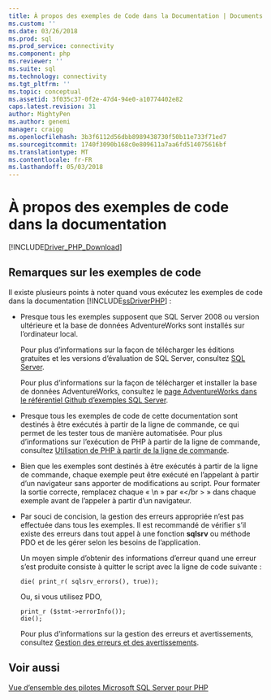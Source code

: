 ```yaml
---
title: À propos des exemples de Code dans la Documentation | Documents Microsoft
ms.custom: ''
ms.date: 03/26/2018
ms.prod: sql
ms.prod_service: connectivity
ms.component: php
ms.reviewer: ''
ms.suite: sql
ms.technology: connectivity
ms.tgt_pltfrm: ''
ms.topic: conceptual
ms.assetid: 3f035c37-0f2e-47d4-94e0-a10774402e82
caps.latest.revision: 31
author: MightyPen
ms.author: genemi
manager: craigg
ms.openlocfilehash: 3b3f6112d56dbb8989438730f50b11e733f71ed7
ms.sourcegitcommit: 1740f3090b168c0e809611a7aa6fd514075616bf
ms.translationtype: MT
ms.contentlocale: fr-FR
ms.lasthandoff: 05/03/2018
---
```

# <a name="about-code-examples-in-the-documentation"></a>À propos des exemples de code dans la documentation
[!INCLUDE[Driver_PHP_Download](../../includes/driver_php_download.md)]

## <a name="remarks-about-the-code-examples"></a>Remarques sur les exemples de code
Il existe plusieurs points à noter quand vous exécutez les exemples de code dans la documentation [!INCLUDE[ssDriverPHP](../../includes/ssdriverphp_md.md)] :  
  
-   Presque tous les exemples supposent que SQL Server 2008 ou version ultérieure et la base de données AdventureWorks sont installés sur l’ordinateur local.  
  
    Pour plus d’informations sur la façon de télécharger les éditions gratuites et les versions d’évaluation de SQL Server, consultez [SQL Server](http://go.microsoft.com/fwlink/?LinkID=120193).  
  
    Pour plus d’informations sur la façon de télécharger et installer la base de données AdventureWorks, consultez le [page AdventureWorks dans le référentiel Github d’exemples SQL Server](https://github.com/Microsoft/sql-server-samples/tree/master/samples/databases/adventure-works).
  
-   Presque tous les exemples de code de cette documentation sont destinés à être exécutés à partir de la ligne de commande, ce qui permet de les tester tous de manière automatisée. Pour plus d’informations sur l’exécution de PHP à partir de la ligne de commande, consultez [Utilisation de PHP à partir de la ligne de commande](http://php.net/manual/en/features.commandline.php).  
  
-   Bien que les exemples sont destinés à être exécutés à partir de la ligne de commande, chaque exemple peut être exécuté en l’appelant à partir d’un navigateur sans apporter de modifications au script. Pour formater la sortie correcte, remplacez chaque « \n » par «\<\/br > » dans chaque exemple avant de l’appeler à partir d’un navigateur.  
  
-   Par souci de concision, la gestion des erreurs appropriée n’est pas effectuée dans tous les exemples. Il est recommandé de vérifier s’il existe des erreurs dans tout appel à une fonction **sqlsrv** ou méthode PDO et de les gérer selon les besoins de l’application.  
  
    Un moyen simple d’obtenir des informations d’erreur quand une erreur s’est produite consiste à quitter le script avec la ligne de code suivante :  
  
    ```  
    die( print_r( sqlsrv_errors(), true));  
    ```  
  
    Ou, si vous utilisez PDO,  
  
    ```  
    print_r ($stmt->errorInfo());  
    die();  
    ```  
  
    Pour plus d’informations sur la gestion des erreurs et avertissements, consultez [Gestion des erreurs et des avertissements](../../connect/php/handling-errors-and-warnings.md).  
  
## <a name="see-also"></a>Voir aussi  
[Vue d’ensemble des pilotes Microsoft SQL Server pour PHP](../../connect/php/overview-of-the-php-sql-driver.md)
  
